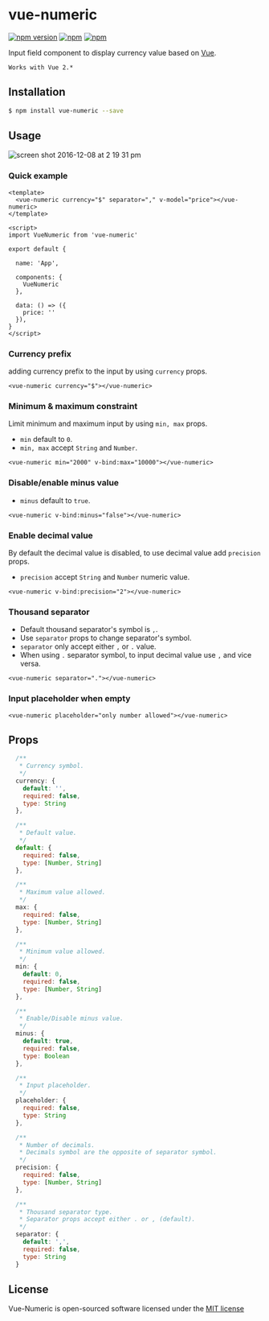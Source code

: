 # vue-numeric

[![npm version](https://badge.fury.io/js/vue-numeric.svg)](https://badge.fury.io/js/vue-numeric)
[![npm](https://img.shields.io/npm/dt/vue-numeric.svg)](https://www.npmjs.com/package/vue-numeric)
[![npm](https://img.shields.io/npm/l/vue-numeric.svg)](http://opensource.org/licenses/MIT)

Input field component to display currency value based on [Vue](https://vuejs.org/).

``Works with Vue 2.*``

## Installation

```sh
$ npm install vue-numeric --save
```


## Usage

![screen shot 2016-12-08 at 2 19 31 pm](https://cloud.githubusercontent.com/assets/15880638/21001265/f2322438-bd51-11e6-8985-f31a45702484.png)

### Quick example

```vue
<template>
  <vue-numeric currency="$" separator="," v-model="price"></vue-numeric>
</template>

<script>
import VueNumeric from 'vue-numeric'

export default {

  name: 'App',

  components: {
    VueNumeric
  },

  data: () => ({
    price: ''
  }),
}
</script>

```

### Currency prefix

adding currency prefix to the input by using `currency` props.

```vue
<vue-numeric currency="$"></vue-numeric>
```

### Minimum & maximum constraint

Limit minimum and maximum input by using `min, max` props.

- `min` default to `0`.
- `min, max` accept `String` and `Number`.

```vue
<vue-numeric min="2000" v-bind:max="10000"></vue-numeric>
```

### Disable/enable minus value
- `minus` default to `true`.

```vue
<vue-numeric v-bind:minus="false"></vue-numeric>
```

### Enable decimal value
By default the decimal value is disabled, to use decimal value add `precision` props.
- `precision` accept `String` and `Number` numeric value.

```vue
<vue-numeric v-bind:precision="2"></vue-numeric>
```

### Thousand separator
- Default thousand separator's symbol is `,`.
- Use `separator` props to change separator's symbol.
- `separator` only accept either `,` or `.` value.
- When using `.` separator symbol, to input decimal value use `,` and vice versa.

```vue
<vue-numeric separator="."></vue-numeric>
```

### Input placeholder when empty
```vue
<vue-numeric placeholder="only number allowed"></vue-numeric>
```

## Props
```js
  /**
   * Currency symbol.
   */
  currency: {
    default: '',
    required: false,
    type: String
  },

  /**
   * Default value.
   */
  default: {
    required: false,
    type: [Number, String]
  },

  /**
   * Maximum value allowed.
   */
  max: {
    required: false,
    type: [Number, String]
  },

  /**
   * Minimum value allowed.
   */
  min: {
    default: 0,
    required: false,
    type: [Number, String]
  },

  /**
   * Enable/Disable minus value.
   */
  minus: {
    default: true,
    required: false,
    type: Boolean
  },

  /**
   * Input placeholder.
   */
  placeholder: {
    required: false,
    type: String
  },

  /**
   * Number of decimals.
   * Decimals symbol are the opposite of separator symbol.
   */
  precision: {
    required: false,
    type: [Number, String]
  },

  /**
   * Thousand separator type.
   * Separator props accept either . or , (default).
   */
  separator: {
    default: ',',
    required: false,
    type: String
  }
```

## License

Vue-Numeric is open-sourced software licensed under the [MIT license](http://opensource.org/licenses/MIT)
